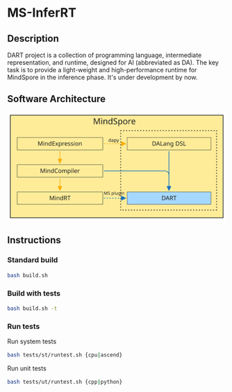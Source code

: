 # MS-InferRT

## Description

DART project is a collection of programming language, intermediate representation, and runtime, designed for AI (abbreviated as DA). The key task is to provide a light-weight and high-performance runtime for MindSpore in the inference phase. It's under development by now.

## Software Architecture

![dart architecture](./docs/architecture_dart.svg)

## Instructions

### Standard build

```bash
bash build.sh
```

### Build with tests

```bash
bash build.sh -t
```

### Run tests

Run system tests

```bash
bash tests/st/runtest.sh {cpu|ascend}
```

Run unit tests

```bash
bash tests/ut/runtest.sh {cpp|python}
```